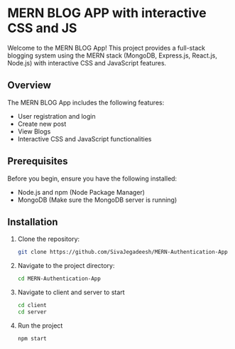 # MERN BLOG APP with interactive CSS and JS

Welcome to the MERN BLOG App! This project provides a full-stack blogging system using the MERN stack (MongoDB, Express.js, React.js, Node.js) with interactive CSS and JavaScript features.

## Overview

The MERN BLOG App includes the following features:

- User registration and login
- Create new post
- View Blogs
- Interactive CSS and JavaScript functionalities

## Prerequisites

Before you begin, ensure you have the following installed:

- Node.js and npm (Node Package Manager)
- MongoDB (Make sure the MongoDB server is running)

## Installation

1. Clone the repository:

   ```bash
   git clone https://github.com/SivaJegadeesh/MERN-Authentication-App
2. Navigate to the project directory:
   ```bash
   cd MERN-Authentication-App
3. Navigate to client and server to start
   ```bash
   cd client
   cd server
4. Run the project
   ```bash
   npm start



